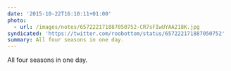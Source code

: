 ```yaml
---
date: '2015-10-22T16:10:11+01:00'
photo:
  - url: /images/notes/657222171887050752-CR7sFIwUYAA218K.jpg
syndicated: 'https://twitter.com/roobottom/status/657222171887050752'
summary: All four seasons in one day.
---
```

All four seasons in one day. 
